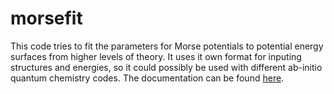 morsefit
========

This code tries to fit the parameters for Morse potentials to potential energy
surfaces from higher levels of theory. It uses it own format for inputing
structures and energies, so it could possibly be used with different ab-initio
quantum chemistry codes. The documentation can be found
[here](http://tschijnmo.github.io/morsefit/doc/index.html).

